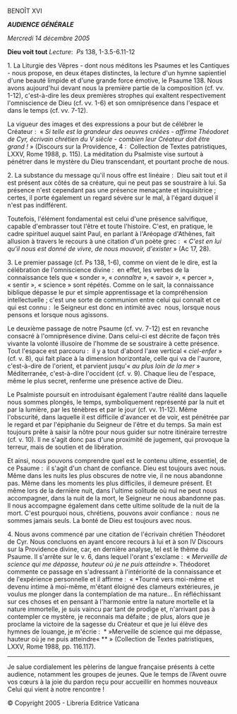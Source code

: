 BENOÎT XVI

***AUDIENCE GÉNÉRALE***

*Mercredi 14 décembre 2005*

**Dieu voit tout** *Lecture*:  *Ps* 138, 1-3.5-6.11-12

1. La Liturgie des Vêpres - dont nous méditons les Psaumes et les Cantiques - nous propose, en deux étapes distinctes, la lecture d'un hymne sapientiel d'une beauté limpide et d'une grande force émotive, le Psaume 138. Nous avons aujourd'hui devant nous la première partie de la composition (cf. vv. 1-12), c'est-à-dire les deux premières strophes qui exaltent respectivement l'omniscience de Dieu (cf. vv. 1-6) et son omniprésence dans l'espace et dans le temps (cf. vv. 7-12).

La vigueur des images et des expressions a pour but de célébrer le Créateur :  « *Si telle est la grandeur des oeuvres créées - affirme Théodoret de Cyr, écrivain chrétien du V siècle - combien leur Créateur doit être grand !* » (Discours sur la Providence, 4 :  Collection de Textes patristiques, LXXV, Rome 1988, p. 115). La méditation du Psalmiste vise surtout à pénétrer dans le mystère du Dieu transcendant, et pourtant proche de nous.

2. La substance du message qu'il nous offre est linéaire :  Dieu sait tout et il est présent aux côtés de sa créature, qui ne peut pas se soustraire à lui. Sa présence n'est cependant pas une présence menaçante et inquisitrice ; certes, il porte également un regard sévère sur le mal, à l'égard duquel il n'est pas indifférent.

Toutefois, l'élément fondamental est celui d'une présence salvifique, capable d'embrasser tout l'être et toute l'histoire. C'est, en pratique, le cadre spirituel auquel saint Paul, en parlant à l'Aréopage d'Athènes, fait allusion à travers le recours à une citation d'un poète grec :  « *C'est en lui qu'il nous est donné de vivre, de nous mouvoir, d'exister* » (Ac 17, 28).

3. Le premier passage (cf. Ps 138, 1-6), comme on vient de le dire, est la célébration de l'omniscience divine :  en effet, les verbes de la connaissance tels que « sonder », « *connaître* », « savoir », « percer », « sentir », « science » sont répétés. Comme on le sait, la connaissance biblique dépasse le pur et simple apprentissage et la compréhension intellectuelle ; c'est une sorte de communion entre celui qui connaît et ce qui est connu :  le Seigneur est donc en intimité avec  nous, lorsque nous pensons et lorsque nous agissons.

Le deuxième passage de notre Psaume (cf. vv. 7-12) est en revanche consacré à l'omniprésence divine. Dans celui-ci est décrite de façon très vivante la volonté illusoire de l'homme de se soustraire à cette présence. Tout l'espace est parcouru :  il y a tout d'abord l'axe vertical « *ciel-enfer* » (cf. v. 8), qui fait place à la dimension horizontale, celle qui va de l'aurore, c'est-à-dire de l'orient, et parvient jusqu'« *au plus loin de la mer* » Méditerranée, c'est-à-dire l'occident (cf. v. 9). Chaque lieu de l'espace, même le plus secret, renferme une présence active de Dieu.

Le Psalmiste poursuit en introduisant également l'autre réalité dans laquelle nous sommes plongés, le temps, symboliquement représenté par la nuit et par la lumière, par les ténèbres et par le jour (cf. vv. 11-12). Même l'obscurité, dans laquelle il est difficile d'avancer et de voir, est pénétrée par le regard et par l'épiphanie du Seigneur de l'être et du temps. Sa main est toujours prête à saisir la nôtre pour nous guider sur notre itinéraire terrestre (cf. v. 10). Il ne s'agit donc pas d'une proximité de jugement, qui provoque la terreur, mais de soutien et de libération.

Et ainsi, nous pouvons comprendre quel est le contenu ultime, essentiel, de ce Psaume :  il s'agit d'un chant de confiance. Dieu est toujours avec nous. Même dans les nuits les plus obscures de notre vie, il ne nous abandonne pas. Même dans les moments les plus difficiles, il demeure présent. Et même lors de la dernière nuit, dans l'ultime solitude où nul ne peut nous accompagner, dans la nuit de la mort, le Seigneur ne nous abandonne pas. Il nous accompagne également dans cette ultime solitude de la nuit de la mort. C'est pourquoi nous, chrétiens, pouvons avoir confiance :  nous ne sommes jamais seuls. La bonté de Dieu est toujours avec nous.

4. Nous avons commencé par une citation de l'écrivain chrétien Théodoret de Cyr. Nous concluons en ayant encore recours à lui et à son IV Discours sur la Providence divine, car, en dernière analyse, tel est le thème du Psaume. Il s'arrête sur le v. 6, dans lequel l'orant s'exclame :  « *Merveille de science qui me dépasse, hauteur où je ne puis atteindre* ». Théodoret commente ce passage en s'adressant à l'intériorité de la connaissance et de l'expérience personnelle et il affirme :  « *Tourné vers moi-même et devenu intime à moi-même, m'étant éloigné des clameurs extérieures, je voulus me plonger dans la contemplation de ma nature... En réfléchissant sur ces choses et en pensant à l'harmonie entre la nature mortelle et la nature immortelle, je suis vaincu par tant de prodige et, n'arrivant pas à contempler ce mystère, je reconnais ma défaite ; de plus, alors que je proclame la victoire de la sagesse du Créateur et que je lui élève des hymnes de louange, je m'écrie :  * »Merveille de science qui me dépasse, hauteur où je ne puis atteindre« ** » (Collection de Textes patristiques, LXXV, Rome 1988, pp. 116.117).

***

Je salue cordialement les pèlerins de langue française présents à cette audience, notamment les groupes de jeunes. Que le temps de l’Avent ouvre vos cœurs à la joie du pardon reçu pour accueillir en hommes nouveaux Celui qui vient à notre rencontre !

© Copyright 2005 - Libreria Editrice Vaticana